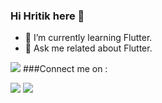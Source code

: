 ### Hi Hritik  here 👋
- 🌱 I’m currently learning Flutter.
- 💬 Ask me  related about  Flutter. 
<img src="https://github-readme-stats.vercel.app/api?username=Hritik602&&show_icons=true&title_color=ffffff&icon_color=bb2acf&text_color=daf7dc&bg_color=151515"> 

<!--<a href="https://github.com/Hritik602/github-readme-activity-graph"><img alt="Hritik's Activity Graph" src="https://activity-graph.herokuapp.com/graph?username=Hritik&bg_color=0D1117&color=5BCDEC&line=5BCDEC&point=FFFFFF&hide_border=true" /></a>--!>

###Connect me on :
<p align="left">
<a href = "https://www.linkedin.com/in/hritikrajkarn/"><img src="https://img.icons8.com/fluent/48/000000/linkedin.png"/></a>
<a href = "https://twitter.com/KarnHritik"><img src="https://img.icons8.com/color/48/000000/twitter--v1.png"/></a>
</p>
